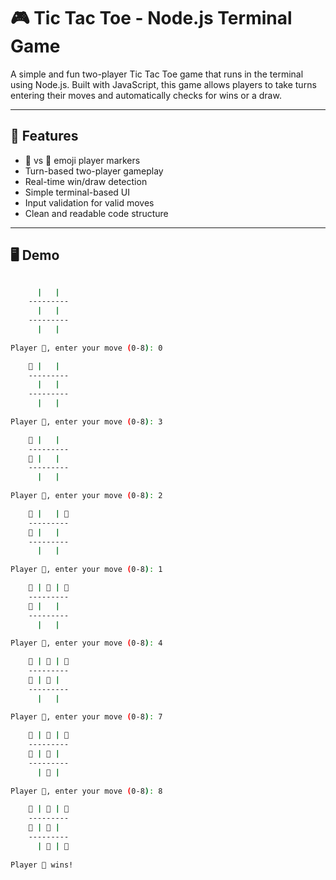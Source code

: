 # 🎮 Tic Tac Toe - Node.js Terminal Game

A simple and fun two-player Tic Tac Toe game that runs in the terminal using Node.js. Built with JavaScript, this game allows players to take turns entering their moves and automatically checks for wins or a draw.

---

## 📌 Features

- 🐐 vs 🍇 emoji player markers
- Turn-based two-player gameplay
- Real-time win/draw detection
- Simple terminal-based UI
- Input validation for valid moves
- Clean and readable code structure

---

## 🖥️ Demo

```bash

      |   |  
    ---------
      |   |  
    ---------
      |   |  
  
Player 🐐, enter your move (0-8): 0

    🐐 |   |  
    ---------
      |   |  
    ---------
      |   |  
  
Player 🍇, enter your move (0-8): 3

    🐐 |   |  
    ---------
    🍇 |   |  
    ---------
      |   |  
  
Player 🐐, enter your move (0-8): 2

    🐐 |   | 🐐
    ---------
    🍇 |   |  
    ---------
      |   |  
  
Player 🍇, enter your move (0-8): 1

    🐐 | 🍇 | 🐐
    ---------
    🍇 |   |  
    ---------
      |   |  
  
Player 🐐, enter your move (0-8): 4

    🐐 | 🍇 | 🐐
    ---------
    🍇 | 🐐 |  
    ---------
      |   |  
  
Player 🍇, enter your move (0-8): 7

    🐐 | 🍇 | 🐐
    ---------
    🍇 | 🐐 |  
    ---------
      | 🍇 |  
  
Player 🐐, enter your move (0-8): 8

    🐐 | 🍇 | 🐐
    ---------
    🍇 | 🐐 |  
    ---------
      | 🍇 | 🐐
  
Player 🐐 wins!
